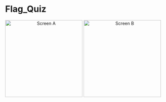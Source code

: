 # Flag_Quiz


<div align="center">
  <img src="https://github.com/Sumit4482/Flag_Quiz/assets/61246873/657db7c6-897c-4941-a123-f0c4e640019b" alt="Screen A" width="250"/>
  <img src="https://github.com/Sumit4482/Flag_Quiz/assets/61246873/7c0c4ca2-f0a5-4ca4-8181-5a2597b4224f" alt="Screen B" width="250"/>
</div>
